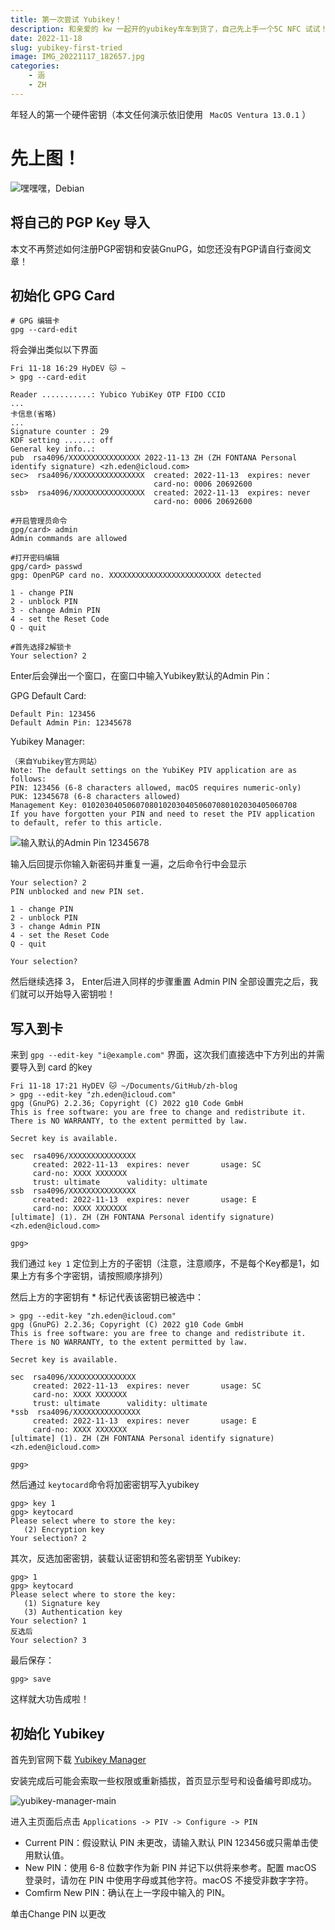 ```yaml
---
title: 第一次尝试 Yubikey！
description: 和亲爱的 kw 一起开的yubikey车车到货了，自己先上手一个5C NFC 试试！
date: 2022-11-18
slug: yubikey-first-tried
image: IMG_20221117_182657.jpg
categories:
    - 涵
    - ZH
---
```


年轻人的第一个硬件密钥（本文任何演示依旧使用 ` MacOS Ventura 13.0.1` ）

# 先上图！

![嘿嘿嘿，Debian](IMG_20221117_183101.jpg)  

## 将自己的 PGP Key 导入

本文不再赘述如何注册PGP密钥和安装GnuPG，如您还没有PGP请自行查阅文章！

## 初始化 GPG Card

```
# GPG 编辑卡 
gpg --card-edit
```

将会弹出类似以下界面

```
Fri 11-18 16:29 HyDEV 🐱 ~
> gpg --card-edit

Reader ...........: Yubico YubiKey OTP FIDO CCID
...
卡信息(省略)
...
Signature counter : 29
KDF setting ......: off
General key info..:
pub  rsa4096/XXXXXXXXXXXXXXXX 2022-11-13 ZH (ZH FONTANA Personal identify signature) <zh.eden@icloud.com>
sec>  rsa4096/XXXXXXXXXXXXXXXX  created: 2022-11-13  expires: never
                                card-no: 0006 20692600
ssb>  rsa4096/XXXXXXXXXXXXXXXX  created: 2022-11-13  expires: never
                                card-no: 0006 20692600

#开启管理员命令
gpg/card> admin
Admin commands are allowed

#打开密码编辑
gpg/card> passwd
gpg: OpenPGP card no. XXXXXXXXXXXXXXXXXXXXXXXXX detected

1 - change PIN
2 - unblock PIN
3 - change Admin PIN
4 - set the Reset Code
Q - quit

#首先选择2解锁卡
Your selection? 2
```

Enter后会弹出一个窗口，在窗口中输入Yubikey默认的Admin Pin：

GPG Default Card:
```
Default Pin: 123456
Default Admin Pin: 12345678
```



Yubikey Manager:

```
（来自Yubikey官方网站）
Note: The default settings on the YubiKey PIV application are as follows:
PIN: 123456 (6-8 characters allowed, macOS requires numeric-only)
PUK: 12345678 (6-8 characters allowed)
Management Key: 010203040506070801020304050607080102030405060708
If you have forgotten your PIN and need to reset the PIV application to default, refer to this article.
```

![输入默认的Admin Pin 12345678](yubikey-pic1.png)

输入后回提示你输入新密码并重复一遍，之后命令行中会显示
 ``` 
Your selection? 2
PIN unblocked and new PIN set.

1 - change PIN
2 - unblock PIN
3 - change Admin PIN
4 - set the Reset Code
Q - quit

Your selection? 
```

然后继续选择 3， Enter后进入同样的步骤重置 Admin PIN
全部设置完之后，我们就可以开始导入密钥啦！

## 写入到卡

来到 `gpg --edit-key "i@example.com"` 界面，这次我们直接选中下方列出的并需要导入到 card 的key
```
Fri 11-18 17:21 HyDEV 🐱 ~/Documents/GitHub/zh-blog
> gpg --edit-key "zh.eden@icloud.com"
gpg (GnuPG) 2.2.36; Copyright (C) 2022 g10 Code GmbH
This is free software: you are free to change and redistribute it.
There is NO WARRANTY, to the extent permitted by law.

Secret key is available.

sec  rsa4096/XXXXXXXXXXXXXXX
     created: 2022-11-13  expires: never       usage: SC
     card-no: XXXX XXXXXXX
     trust: ultimate      validity: ultimate
ssb  rsa4096/XXXXXXXXXXXXXXX
     created: 2022-11-13  expires: never       usage: E
     card-no: XXXX XXXXXXX
[ultimate] (1). ZH (ZH FONTANA Personal identify signature) <zh.eden@icloud.com>

gpg>
```

我们通过 `key 1` 定位到上方的子密钥（注意，注意顺序，不是每个Key都是1，如果上方有多个字密钥，请按照顺序排列）

然后上方的字密钥有 * 标记代表该密钥已被选中：

```
> gpg --edit-key "zh.eden@icloud.com"
gpg (GnuPG) 2.2.36; Copyright (C) 2022 g10 Code GmbH
This is free software: you are free to change and redistribute it.
There is NO WARRANTY, to the extent permitted by law.

Secret key is available.

sec  rsa4096/XXXXXXXXXXXXXXX
     created: 2022-11-13  expires: never       usage: SC
     card-no: XXXX XXXXXXX
     trust: ultimate      validity: ultimate
*ssb  rsa4096/XXXXXXXXXXXXXXX
     created: 2022-11-13  expires: never       usage: E
     card-no: XXXX XXXXXXX
[ultimate] (1). ZH (ZH FONTANA Personal identify signature) <zh.eden@icloud.com>

gpg>
```

然后通过 `keytocard`命令将加密密钥写入yubikey
```
gpg> key 1
gpg> keytocard
Please select where to store the key:
   (2) Encryption key
Your selection? 2
```
其次，反选加密密钥，装载认证密钥和签名密钥至 Yubikey:
```
gpg> 1
gpg> keytocard
Please select where to store the key:
   (1) Signature key
   (3) Authentication key
Your selection? 1
反选后
Your selection? 3
```
最后保存：
```
gpg> save
```
这样就大功告成啦！

## 初始化 Yubikey

首先到官网下载 [Yubikey Manager](https://www.yubico.com/support/download/yubikey-manager/)

安装完成后可能会索取一些权限或重新插拔，首页显示型号和设备编号即成功。

![yubikey-manager-main](QQ20221118-174030@2x.png)

进入主页面后点击 `Applications -> PIV -> Configure -> PIN`
 - Current PIN：假设默认 PIN 未更改，请输入默认 PIN 123456或只需单击使用默认值。
 - New PIN：使用 6-8 位数字作为新 PIN 并记下以供将来参考。配置 macOS 登录时，请勿在 PIN 中使用字母或其他字符。macOS 不接受非数字字符。
 - Comfirm New PIN：确认在上一字段中输入的 PIN。 

单击Change PIN 以更改
